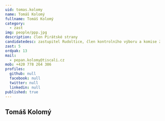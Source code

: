 ```yaml
---
uid: tomas.kolomy
name: Tomáš Kolomý
fullname: Tomáš Kolomý
category:
  - zast
img: people/ppp.jpg
description: člen Pirátské strany
candidatedesc: zastupitel Rudoltice, člen kontrolního výboru a komise životního prostředí, člen MS Českotřebovsko
zast: 5
ordpak: 13
mail:
  - pepan.kolomy@tiscali.cz
mob: +420 778 264 386
profiles:
  github: null
  facebook: null
  twitter: null
  linkedin: null
published: true
---
```

## Tomáš Kolomý
